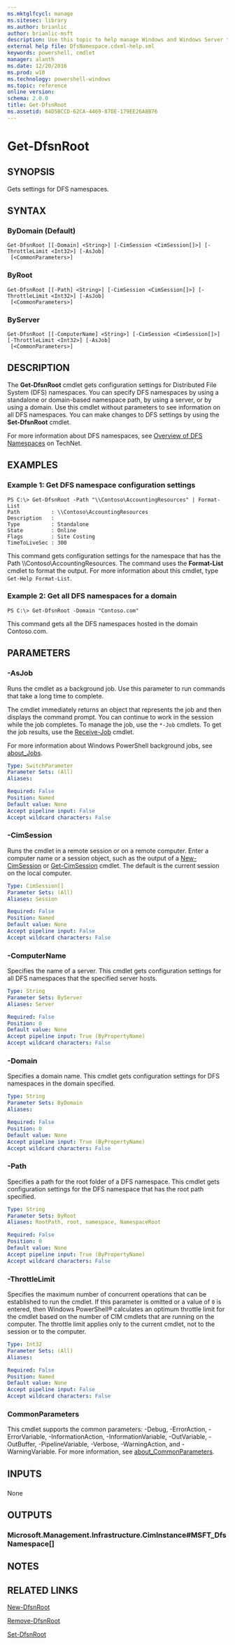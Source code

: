 ```yaml
---
ms.mktglfcycl: manage
ms.sitesec: library
ms.author: brianlic
author: brianlic-msft
description: Use this topic to help manage Windows and Windows Server technologies with Windows PowerShell.
external help file: DfsNamespace.cdxml-help.xml
keywords: powershell, cmdlet
manager: alanth
ms.date: 12/20/2016
ms.prod: w10
ms.technology: powershell-windows
ms.topic: reference
online version: 
schema: 2.0.0
title: Get-DfsnRoot
ms.assetid: 84D5BCCD-62CA-4469-87DE-179EE26A8B76
---
```


# Get-DfsnRoot

## SYNOPSIS
Gets settings for DFS namespaces.

## SYNTAX

### ByDomain (Default)
```
Get-DfsnRoot [[-Domain] <String>] [-CimSession <CimSession[]>] [-ThrottleLimit <Int32>] [-AsJob]
 [<CommonParameters>]
```

### ByRoot
```
Get-DfsnRoot [[-Path] <String>] [-CimSession <CimSession[]>] [-ThrottleLimit <Int32>] [-AsJob]
 [<CommonParameters>]
```

### ByServer
```
Get-DfsnRoot [[-ComputerName] <String>] [-CimSession <CimSession[]>] [-ThrottleLimit <Int32>] [-AsJob]
 [<CommonParameters>]
```

## DESCRIPTION
The **Get-DfsnRoot** cmdlet gets configuration settings for Distributed File System (DFS) namespaces.
You can specify DFS namespaces by using a standalone or domain-based namespace path, by using a server, or by using a domain.
Use this cmdlet without parameters to see information on all DFS namespaces.
You can make changes to DFS settings by using the **Set-DfsnRoot** cmdlet.

For more information about DFS namespaces, see [Overview of DFS Namespaces](http://technet.microsoft.com/library/cc730736) on TechNet.

## EXAMPLES

### Example 1: Get DFS namespace configuration settings
```
PS C:\> Get-DfsnRoot -Path "\\Contoso\AccountingResources" | Format-List
Path          : \\Contoso\AccountingResources
Description   :
Type          : Standalone
State         : Online
Flags         : Site Costing
TimeToLiveSec : 300
```

This command gets configuration settings for the namespace that has the Path \\\\Contoso\AccountingResources.
The command uses the **Format-List** cmdlet to format the output.
For more information about this cmdlet, type `Get-Help Format-List`.

### Example 2: Get all DFS namespaces for a domain
```
PS C:\> Get-DfsnRoot -Domain "Contoso.com"
```

This command gets all the DFS namespaces hosted in the domain Contoso.com.

## PARAMETERS

### -AsJob
Runs the cmdlet as a background job. Use this parameter to run commands that take a long time to complete. 

The cmdlet immediately returns an object that represents the job and then displays the command prompt. 
You can continue to work in the session while the job completes. 
To manage the job, use the `*-Job` cmdlets. 
To get the job results, use the [Receive-Job](http://go.microsoft.com/fwlink/?LinkID=113372) cmdlet. 

For more information about Windows PowerShell background jobs, see [about_Jobs](http://go.microsoft.com/fwlink/?LinkID=113251).

```yaml
Type: SwitchParameter
Parameter Sets: (All)
Aliases: 

Required: False
Position: Named
Default value: None
Accept pipeline input: False
Accept wildcard characters: False
```

### -CimSession
Runs the cmdlet in a remote session or on a remote computer.
Enter a computer name or a session object, such as the output of a [New-CimSession](http://go.microsoft.com/fwlink/p/?LinkId=227967) or [Get-CimSession](http://go.microsoft.com/fwlink/p/?LinkId=227966) cmdlet.
The default is the current session on the local computer.

```yaml
Type: CimSession[]
Parameter Sets: (All)
Aliases: Session

Required: False
Position: Named
Default value: None
Accept pipeline input: False
Accept wildcard characters: False
```

### -ComputerName
Specifies the name of a server.
This cmdlet gets configuration settings for all DFS namespaces that the specified server hosts.

```yaml
Type: String
Parameter Sets: ByServer
Aliases: Server

Required: False
Position: 0
Default value: None
Accept pipeline input: True (ByPropertyName)
Accept wildcard characters: False
```

### -Domain
Specifies a domain name.
This cmdlet gets configuration settings for DFS namespaces in the domain specified.

```yaml
Type: String
Parameter Sets: ByDomain
Aliases: 

Required: False
Position: 0
Default value: None
Accept pipeline input: True (ByPropertyName)
Accept wildcard characters: False
```

### -Path
Specifies a path for the root folder of a DFS namespace.
This cmdlet gets configuration settings for the DFS namespace that has the root path specified.

```yaml
Type: String
Parameter Sets: ByRoot
Aliases: RootPath, root, namespace, NamespaceRoot

Required: False
Position: 0
Default value: None
Accept pipeline input: True (ByPropertyName)
Accept wildcard characters: False
```

### -ThrottleLimit
Specifies the maximum number of concurrent operations that can be established to run the cmdlet.
If this parameter is omitted or a value of `0` is entered, then Windows PowerShell® calculates an optimum throttle limit for the cmdlet based on the number of CIM cmdlets that are running on the computer.
The throttle limit applies only to the current cmdlet, not to the session or to the computer.

```yaml
Type: Int32
Parameter Sets: (All)
Aliases: 

Required: False
Position: Named
Default value: None
Accept pipeline input: False
Accept wildcard characters: False
```

### CommonParameters
This cmdlet supports the common parameters: -Debug, -ErrorAction, -ErrorVariable, -InformationAction, -InformationVariable, -OutVariable, -OutBuffer, -PipelineVariable, -Verbose, -WarningAction, and -WarningVariable. For more information, see [about_CommonParameters](http://go.microsoft.com/fwlink/?LinkID=113216).

## INPUTS

###  
None

## OUTPUTS

### Microsoft.Management.Infrastructure.CimInstance#MSFT_DfsNamespace[]

## NOTES

## RELATED LINKS

[New-DfsnRoot](./New-DfsnRoot.md)

[Remove-DfsnRoot](./Remove-DfsnRoot.md)

[Set-DfsnRoot](./Set-DfsnRoot.md)

